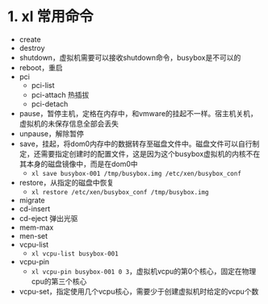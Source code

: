 

# 1. xl 常用命令
- create
- destroy
- shutdown，虚拟机需要可以接收shutdown命令，busybox是不可以的
- reboot，重启
- pci
  - pci-list
  - pci-attach 热插拔
  - pci-detach
- pause，暂停主机，定格在内存中，和vmware的挂起不一样。宿主机关机，虚拟机的未保存信息全部会丢失
- unpause，解除暂停
- save，挂起，将dom0内存中的数据转存至磁盘文件中。磁盘文件可以自行制定，还需要指定创建时的配置文件，这是因为这个busybox虚拟机的内核不在其本身的磁盘镜像中，而是在dom0中
  - ```xl save busybox-001 /tmp/busybox.img /etc/xen/busybox_conf```
- restore，从指定的磁盘中恢复  
  - ```xl restore /etc/xen/busybox_conf /tmp/busybox.img```
- migrate
- cd-insert
- cd-eject 弹出光驱
- mem-max
- men-set
- vcpu-list
  - ```xl vcpu-list busybox-001```
- vcpu-pin
  - ```xl vcpu-pin busybox-001 0 3```，虚拟机vcpu的第0个核心，固定在物理cpu的第三个核心
- vcpu-set，指定使用几个vcpu核心，需要少于创建虚拟机时给定的vcpu个数
